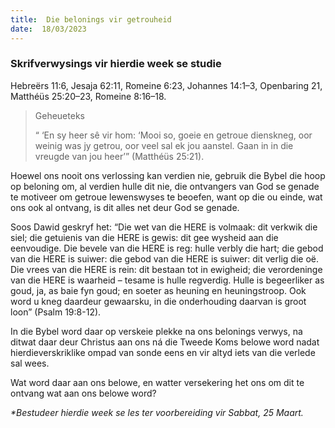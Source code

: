 ```yaml
---
title:  Die belonings vir getrouheid
date:  18/03/2023
---
```


### Skrifverwysings vir hierdie week se studie
Hebreërs 11:6, Jesaja 62:11, Romeine 6:23, Johannes 14:1–3, Openbaring 21, Matthéüs 25:20–23, Romeine 8:16–18.

> <p>Geheueteks</p>
> “ ‘En sy heer sê vir hom: ‘Mooi so, goeie en getroue dienskneg, oor weinig was jy getrou, oor veel sal ek jou aanstel.  Gaan in in die vreugde van jou heer’” (Matthéüs 25:21).

Hoewel ons nooit ons verlossing kan verdien nie, gebruik die Bybel die hoop op beloning om, al verdien hulle dit nie, die ontvangers van God se genade te motiveer om getroue lewenswyses te beoefen, want op die ou einde, wat ons ook al ontvang, is dit alles net deur God se genade.

Soos Dawid geskryf het:  “Die wet van die HERE is volmaak: dit verkwik die siel; die getuienis van die HERE is gewis: dit gee wysheid aan die eenvoudige. Die bevele van die HERE is reg:  hulle verbly die hart;  die gebod van die HERE is suiwer: die gebod van die HERE is suiwer: dit verlig die oë. Die vrees van die HERE is rein: dit bestaan tot in ewigheid; die verordeninge van die HERE is waarheid – tesame is hulle regverdig. Hulle is begeerliker as goud, ja, as baie fyn goud; en soeter as heuning en heuningstroop. Ook word u kneg daardeur gewaarsku, in die onderhouding daarvan is groot loon” (Psalm 19:8-12).

In die Bybel word daar op verskeie plekke na ons belonings verwys, na ditwat daar deur Christus aan ons ná die Tweede Koms belowe word nadat hierdieverskriklike ompad van sonde eens en vir altyd iets van die verlede sal wees.

Wat word daar aan ons belowe, en watter versekering het ons om dit te ontvang wat aan ons belowe word?

_*Bestudeer hierdie week se les ter voorbereiding vir Sabbat, 25 Maart._